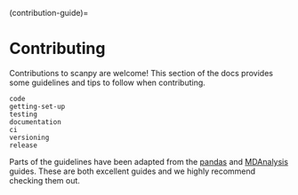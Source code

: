 (contribution-guide)=

# Contributing

Contributions to scanpy are welcome!
This section of the docs provides some guidelines and tips to follow when contributing.

```{toctree}
code
getting-set-up
testing
documentation
ci
versioning
release
```

Parts of the guidelines have been adapted from the [pandas](https://pandas.pydata.org/pandas-docs/stable/development/index.html) and [MDAnalysis](https://userguide.mdanalysis.org/stable/contributing.html) guides.
These are both excellent guides and we highly recommend checking them out.
